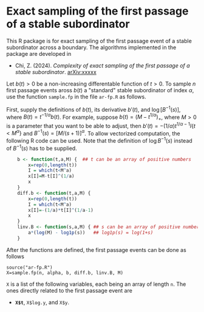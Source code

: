 # Exact sampling of the first passage of a stable subordinator
This R package is for exact sampling of the first passage event of a stable subordinator across a boundary.  The algorithms implemented in the package are developed in 

- Chi, Z. (2024). *Complexity of exact sampling of the first passage of a stable subordinator*. [arXiv:xxxxx](http://merlot.stat.uconn.edu/~zhc05001/)

Let $b(t)>0$ be a non-increasing differentable function of $t>0$.  To sample $n$ first passage events aross $`b(t)`$ a "standard" stable subordinator of index $`\alpha`$, use the function `sample.fp` in the file `ar-fp.R` as follows.

First, supply the definitions of $b(t)$, its derivative $b'(t)$, and $\log [B^{-1}(s)]$, where $B(t)=t^{-1/\alpha} b(t)$.  For example, suppose $`b(t) = (M - t^{1/\alpha})_+`$, where $M>0$ is a parameter that you want to be able to adjust, then $`b'(t) = -(1/\alpha) t^{1/\alpha-1} I\{t<M^\alpha\}`$ and $B^{-1}(s) = [M/(s+1)]^\alpha$.  To allow vectorized computation, the following R code can be used.  Note that the definition of $`\log B^{-1}(s)`$ instead of $`B^{-1}(s)`$ has to be supplied.
```R
    b <- function(t,a,M) {  ## t can be an array of positive numbers
        x=rep(0,length(t))
        I = which(t<M^a)
        x[I]=M-t[I]^(1/a)
        x
    }
    diff.b <- function(t,a,M) {
        x=rep(0,length(t))
        I = which(t<M^a)
        x[I]=-(1/a)*t[I]^(1/a-1)
        x
    }
    linv.B <- function(s,a,M) { ## s can be an array of positive numbers
        a*(log(M) - log1p(s))   ## log1p(s) = log(1+s)
    } 
```
After the functions are defined, the first passage events can be done as follows
```
source("ar-fp.R")
X=sample.fp(n, alpha, b, diff.b, linv.B, M)
```
`X` is a list of the following variables, each being an array of length `n`.  The ones directly related to the first passage event are
- **`X$t`**, `X$log.y`, and `X$y`.
